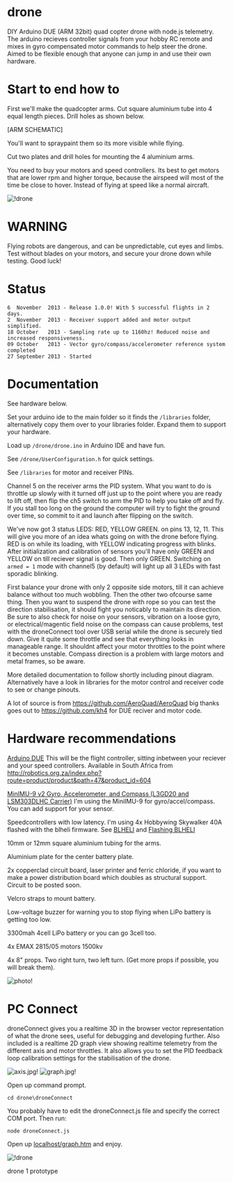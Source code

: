 drone
=====

DIY Arduino DUE (ARM 32bit) quad copter drone with node.js telemetry. The arduino recieves controller signals from your hobby RC remote and mixes in gyro compensated motor commands to help steer the drone.
Aimed to be flexible enough that anyone can jump in and use their own hardware.

Start to end how to
===================

First we'll make the quadcopter arms. Cut square aluminium tube into 4 equal length pieces. Drill holes as shown below.

[ARM SCHEMATIC]

You'll want to spraypaint them so its more visible while flying.

Cut two plates and drill holes for mounting the 4 aluminium arms.

You need to buy your motors and speed controllers. Its best to get motors that are lower rpm and higher torque, because the airspeed will most of the time be close to hover. Instead of flying at speed like a normal aircraft. 





![!drone](http://i.imgur.com/pnxbKG5.jpg)



WARNING
=======

Flying robots are dangerous, and can be unpredictable, cut eyes and limbs. Test without blades on your motors, and secure your drone down while testing. Good luck!

Status
=======

    6  November  2013 - Release 1.0.0! With 5 successful flights in 2 days.
    2  November  2013 - Receiver support added and motor output simplified.
    18 October   2013 - Sampling rate up to 1160hz! Reduced noise and increased responsiveness.
    09 October   2013 - Vector gyro/compass/accelerometer reference system completed
    27 September 2013 - Started

Documentation
=============

See hardware below.

Set your arduino ide to the main folder so it finds the `/libraries` folder, alternatively copy them over to your libraries folder. Expand them to support your hardware.

Load up `/drone/drone.ino` in Arduino IDE and have fun.

See `/drone/UserConfiguration.h` for quick settings. 

See `/libraries` for motor and receiver PINs.

Channel 5 on the receiver arms the PID system. What you want to do is throttle up slowly with it turned off just up to the point where you are ready to lift off, then flip the ch5 switch to arm the PID to help you take off and fly. If you stall too long on the ground the computer will try to fight the ground over time, so commit to it and launch after flipping on the switch.

We've now got 3 status LEDS: RED, YELLOW GREEN. on pins 13, 12, 11. This will give you more of an idea whats going on with the drone before flying. RED is on while its loading, with YELLOW indicating progress with blinks. After initialization and calibration of sensors you'll have only GREEN and YELLOW on till reciever signal is good. Then only GREEN. Switching on `armed = 1` mode with channel5 (by default) will light up all 3 LEDs with fast sporadic blinking.

First balance your drone with only 2 opposite side motors, till it can achieve balance without too much wobbling. Then the other two ofcourse same thing. Then you want to suspend the drone with rope so you can test the direction stabilisation, it should fight you noticably to maintain its direction. Be sure to also check for noise on your sensors, vibration on a loose gyro, or electrical/magentic field noise on the compass can cause problems, test with the droneConnect tool over USB serial while the drone is securely tied down. Give it quite some throttle and see that everything looks in manageable range. It shouldnt affect your motor throttles to the point where it becomes unstable. Compass direction is a problem with large motors and metal frames, so be aware.

More detailed documentation to follow shortly including pinout diagram. Alternatively have a look in libraries for the motor control and receiver code to see or change pinouts.

A lot of source is from https://github.com/AeroQuad/AeroQuad big thanks goes out to https://github.com/kh4 for DUE reciver and motor code.

Hardware recommendations
========================

[Arduino DUE](http://arduino.cc/en/Main/ArduinoBoardDue) This will be the flight controller, sitting inbetween your reciever and your speed controllers. Available in South Africa from http://robotics.org.za/index.php?route=product/product&path=47&product_id=604

[MinIMU-9 v2 Gyro, Accelerometer, and Compass (L3GD20 and LSM303DLHC Carrier)](http://www.pololu.com/catalog/product/1268) I'm using the MiniIMU-9 for gyro/accel/compass. You can add support for your sensor.

Speedcontrollers with low latency. I'm using 4x Hobbywing Skywalker 40A flashed with the blheli firmware. See [BLHELI](https://github.com/bitdump/BLHeli) and [Flashing BLHELI](http://www.olliw.eu/2012/owsilprog-tutorials/?en)

10mm or 12mm square aluminium tubing for the arms. 

Aluminium plate for the center battery plate.

2x copperclad circuit board, laser printer and ferric chloride, if you want to make a power distribution board which doubles as structural support. Circuit to be posted soon.

Velcro straps to mount battery.

Low-voltage buzzer for warning you to stop flying when LiPo battery is getting too low.

3300mah 4cell LiPo battery or you can go 3cell too.

4x EMAX 2815/05 motors 1500kv

4x 8" props. Two right turn, two left turn. (Get more props if possible, you will break them).

![photo!](https://raw.github.com/fluentart/drone2/master/photo.jpg)

PC Connect
===========

droneConnect gives you a realtime 3D in the browser vector representation of what the drone sees, useful for debugging and developing further. Also included is a realtime 2D graph view showing realtime telemetry from the different axis and motor throttles. It also allows you to set the PID feedback loop calibration settings for the stabilisation of the drone.

![axis.jpg!](https://raw.github.com/fluentart/drone2/master/droneConnect/static/img/axis.jpg) ![graph.jpg!](https://raw.github.com/fluentart/drone2/master/droneConnect/static/img/graph.jpg)

Open up command prompt.

`cd drone\droneConnect`

You probably have to edit the droneConnect.js file and specify the correct COM port. Then run:

`node droneConnect.js`

Open up [localhost/graph.htm](http://localhost/) and enjoy.

![!drone](http://i.imgur.com/qgPksgo.jpg)

drone 1 prototype
